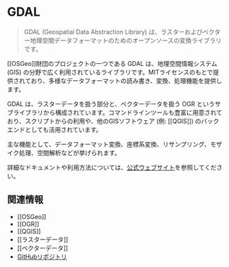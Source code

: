 # GDAL

> GDAL (Geospatial Data Abstraction Library) は、ラスターおよびベクター地理空間データフォーマットのためのオープンソースの変換ライブラリです。

[[OSGeo]]財団のプロジェクトの一つである GDAL は、地理空間情報システム (GIS) の分野で広く利用されているライブラリです。MITライセンスのもとで提供されており、多様なデータフォーマットの読み書き、変換、処理機能を提供します。

GDAL は、ラスターデータを扱う部分と、ベクターデータを扱う OGR というサブライブラリから構成されています。コマンドラインツールも豊富に用意されており、スクリプトからの利用や、他のGISソフトウェア (例: [[QGIS]]) のバックエンドとしても活用されています。

主な機能として、データフォーマット変換、座標系変換、リサンプリング、モザイク処理、空間解析などが挙げられます。

詳細なドキュメントや利用方法については、[公式ウェブサイト](https://gdal.org/)を参照してください。

## 関連情報

-   [[OSGeo]]
-   [[OGR]]
-   [[QGIS]]
-   [[ラスターデータ]]
-   [[ベクターデータ]]
-   [GitHubリポジトリ](https://github.com/OSGeo/gdal)
